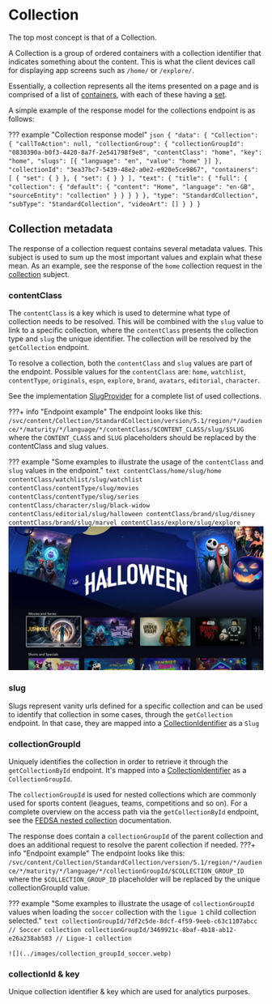 # Collection

The top most concept is that of a Collection.

A Collection is a group of ordered containers with a collection identifier that indicates something about the content. This is what the client devices call for displaying app screens such as `/home/` or `/explore/`.

Essentially, a collection represents all the items presented on a page and is comprised of a list of [containers](../container), with each of these having a [set](../set).

A simple example of the response model for the collections endpoint is as follows:

??? example "Collection response model"
    ```json
    {
      "data": {
        "Collection": {
            "callToAction": null,
            "collectionGroup": {
                "collectionGroupId": "0830390a-b0f3-4420-8a7f-2e541798f9e8",
                "contentClass": "home",
                "key": "home",
                "slugs": [{
                    "language": "en",
                    "value": "home"
                }]
            },
            "collectionId": "3ea37bc7-5439-48e2-a0e2-e920e5ce9867",
            "containers": [
                {
                    "set": {
                    }
                },
                {
                    "set": {
                    }
                }
            ],
            "text": {
                "title": {
                    "full": {
                        "collection": {
                            "default": {
                                "content": "Home",
                                "language": "en-GB",
                                "sourceEntity": "collection"
                            }
                        }
                    }
                }
            },
            "type": "StandardCollection",
            "subType": "StandardCollection",
            "videoArt": []
        }
      }
    }
    ```

## Collection metadata

The response of a collection request contains several metadata values. This subject is used to sum up the most important values and explain what these mean. As an example, see the response of the `home` collection request in the [collection](#collection) subject.

### contentClass

The `contentClass` is a key which is used to determine what type of collection needs to be resolved. This will be combined with the `slug` value to link to a specific collection, where the `contentClass` presents the collection type and `slug` the unique identifier. The collection will be resolved by the `getCollection` endpoint.

To resolve a collection, both the `contentClass` and `slug` values are part of the endpoint. Possible values for the `contentClass` are: `home`, `watchlist`, `contentType`, `originals`, `espn`, `explore`, `brand`, `avatars`, `editorial`, `character`.

See the implementation [SlugProvider](https://github.bamtech.co/Android/Dmgz/blob/development/coreContent/src/main/java/com/bamtechmedia/dominguez/core/content/collections/SlugProviderImpl.kt) for a complete list of used collections.

???+ info "Endpoint example"
    The endpoint looks like this:
    `/svc/content/Collection/StandardCollection/version/5.1/region/*/audience/*/maturity/*/language/*/contentClass/$CONTENT_CLASS/slug/$SLUG`
    where the `CONTENT_CLASS` and `SLUG` placeholders should be replaced by the contentClass and slug values.

??? example "Some examples to illustrate the usage of the `contentClass` and `slug` values in the endpoint."
    ```text
    contentClass/home/slug/home
    contentClass/watchlist/slug/watchlist
    contentClass/contentType/slug/movies
    contentClass/contentType/slug/series
    contentClass/character/slug/black-widow
    contentClass/editorial/slug/halloween
    contentClass/brand/slug/disney
    contentClass/brand/slug/marvel
    contentClass/explore/slug/explore
    ```
    ![](../images/collection_editorial_halloween.webp)

### slug

Slugs represent vanity urls defined for a specific collection and can be used to identify that collection in some cases, through the `getCollection` endpoint. In that case, they are mapped into a [CollectionIdentifier](https://github.bamtech.co/Android/Dmgz/blob/development/coreContentApi/src/main/java/com/bamtechmedia/dominguez/core/content/collections/CollectionIdentifier.kt) as a `Slug`

### collectionGroupId

Uniquely identifies the collection in order to retrieve it through the `getCollectionById` endpoint. It's mapped into a [CollectionIdentifier](https://github.bamtech.co/Android/Dmgz/blob/development/coreContentApi/src/main/java/com/bamtechmedia/dominguez/core/content/collections/CollectionIdentifier.kt) as a `CollectionGroupId`.

The `collectionGroupId` is used for nested collections which are commonly used for sports content (leagues, teams, competitions and so on). For a complete overview on the access path via the `getCollectionById` endpoint, see the [FEDSA nested collection](https://github.bamtech.co/pages/fed-solutions/documentation/content/collections-sets.html#nested-collections) documentation.

The response does contain a `collectionGroupId` of the parent collection and does an additional request to resolve the parent collection if needed.
???+ info "Endpoint example"
    The endpoint looks like this:
    `/svc/content/Collection/StandardCollection/version/5.1/region/*/audience/*/maturity/*/language/*/collectionGroupId/$COLLECTION_GROUP_ID`
    where the `$COLLECTION_GROUP_ID` placeholder will be replaced by the unique collectionGroupId value.

??? example "Some examples to illustrate the usage of `collectionGroupId` values when loading the `soccer` collection with the `ligue 1` child collection selected."
    ```text
    collectionGroupId/7df2c5de-8dcf-4f59-9eeb-c63c1107abcc // Soccer collection
    collectionGroupId/3469921c-8baf-4b18-ab12-e26a238ab583 // Ligue-1 collection
    ```

    ![](../images/collection_groupId_soccer.webp)

### collectionId & key

Unique collection identifier & key which are used for analytics purposes.
